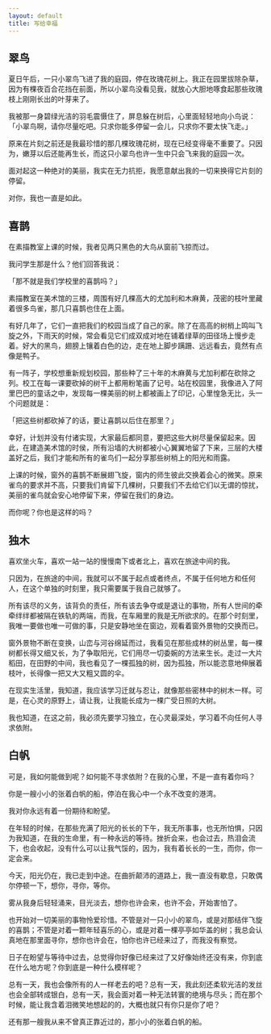 ```yaml
---
layout: default
title: 写给幸福 
---
```


## 翠鸟

夏日午后，一只小翠鸟飞进了我的庭园，停在玫瑰花树上。我正在园里拔除杂草，因为有棵夜百合花挡在前面，所以小翠鸟没看见我，就放心大胆地啄食起那些玫瑰枝上刚刚长出的叶芽来了。

我被那一身碧绿光洁的羽毛震慑住了，屏息躲在树后，心里面轻轻地向小鸟说：「小翠鸟啊，请你尽量吃吧。只求你能多停留一会儿，只求你不要太快飞走。」

原来在片刻之前还是我最珍惜的那几棵玫瑰花树，现在已经变得毫不重要了。只因为，嫩芽以后还能再生长，而这只小翠鸟也许一生中只会飞来我的庭园一次。

面对起这一种绝对的美丽，我实在无力抗拒，我愿意献出我的一切来换得它片刻的停留。

对你，我也一直是如此。

## 喜鹊

在素描教室上课的时候，我者见两只黑色的大鸟从窗前飞掠而过。

我问学生那是什么？他们回答我说：

「那不就是我们学校里的喜鹊吗？」

素描教室在美术馆的三楼，周围有好几棵高大的尤加利和木麻黄，茂密的枝叶里藏着很多鸟雀，那几只喜鹊也住在上面。

有好几年了，它们一直把我们的校园当成了自己的家。除了在高高的树梢上鸣叫飞旋之外，下雨天的时候，常会看见它们成双成对地在铺着绿草的田径场上慢步走着。好大的黑鸟，翅膀上镶着白色的边，走在地上脚步蹒跚、远远看去，竟然有点像是鸭子。

有一阵子，学校想重新规划校园，那些种了三十年的木麻黄与尤加利都在砍除之列。校工在每一课要砍掉的树干上都用粉笔画了记号。站在校园里，我像进入了阿里巴巴的童话之中，发现每一棵美丽的树上都被画上了印记，心里惶急无比，头一个问题就是：

「把这些树都砍掉了的话，要让喜鹊以后住在那里？」

幸好，计划并没有付诸实现，大家最后都同意，要把这些大树尽量保留起来。因此，在建造美术馆的时侯，所有沿墙的大树都被小心翼翼地留了下来，三层的大楼盖好之后，我们才能和所有的雀鸟们一起分享那些树梢上的阳光和雨露。

上课的时候，窗外的喜鹊不断展翅飞旋，窗内的师生彼此交换着会心的微笑。原来雀鸟的要求并不高，只要我们肯留下几棵树，只要我们不去给它们以无谓的惊扰，美丽的雀鸟就会安心地停留下来，停留在我们的身边。

而你呢？你也是这样的吗？

## 独木

喜欢坐火车，喜欢一站一站的慢慢南下或者北上，喜欢在旅途中间的我。

只因为，在旅途的中间，我就可以不属于起点或者终点，不属于任何地方和任何人，在这个单独的时刻里，我只需要属于我自己就够了。

所有该尽的义务，该背负的责任，所有该去争夺或是退让的事物，所有人世间的牵牵绊绊都被隔在铁轨的两端，而我，在车厢里的我是无所欲求的。在那个时刻里，我唯一要做也唯一可做的事，只是安静地坐在窗边，观看着窗外景物的交换而已。

窗外景物不断在变换，山峦与河谷绵延而过，我看见在那些成林的树丛里，每一棵树都长得又细又长，为了争取阳光，它们用尽一切委婉的方法来生长。走过一大片稻田，在田野的中间，我也看见了一棵孤独的树，因为孤独，所以能恣意地伸展着枝叶，长得像一把又大又粗又圆的伞。

在现实生活里，我知道，我应该学习迁就与忍让，就像那些密林中的树木一样。可是，在心灵的原野上，请让我，让我能长成为一棵广受日照的大树。

我也知道，在这之前，我必须先要学习独立，在心灵最深处，学习着不向任何人寻求依附。

## 白帆

可是，我如何能做到呢？如何能不寻求依附？在我的心里，不是一直有着你吗？

你是一艘小小的张着白帆的船，停泊在我心中一个永不改变的港湾。

我对你永远有着一份期待和盼望。

在年轻的时候，在那些充满了阳光的长长的下午，我无所事事，也无所怕惧，只因为我知道，在我的生命里，有一种永远的等待。挫折会来，也会过去，热泪会流下，也会收起，没有什么可以让我气馁的，因为，我有着长长的一生，而你，你一定会来。

今天，阳光仍在，我已走到中途。在曲折颠沛的道路上，我一直没有歇息，只敢偶尔停顿一下，想你，寻你，等你。

雾从我身后轻轻涌来，目光淡去，想你也许会来，也许不会，开始害怕了。

也开始对一切美丽的事物怜爱珍惜。不管是对一只小小的翠鸟，或是对那结伴飞旋的喜鹊；不管是对着一颗年轻喜乐的心，或是对着一棵亭亭如华盖的树；我总会认真地在那里面寻你，想你也许会在，怕你也许已经来过了，而我没有察觉。

日子在盼望与等待中过去，总觉得你好像已经来过了又好像始终还没有来，你到底在什么地方呢？你到底是一种什么模样呢？

总有一天，我也会像所有的人一样老去的吧？总有一天，我此刻还柔软光洁的发丝也会全部转成银白，总有一天，我会面对着一种无法转寰的绝境与尽头；而在那个时候，能让我含着泪微笑地想起的的，大概也就只有你只是你了吧？

还有那一艘我从来不曾真正靠近过的，那小小的张着白帆的船。

